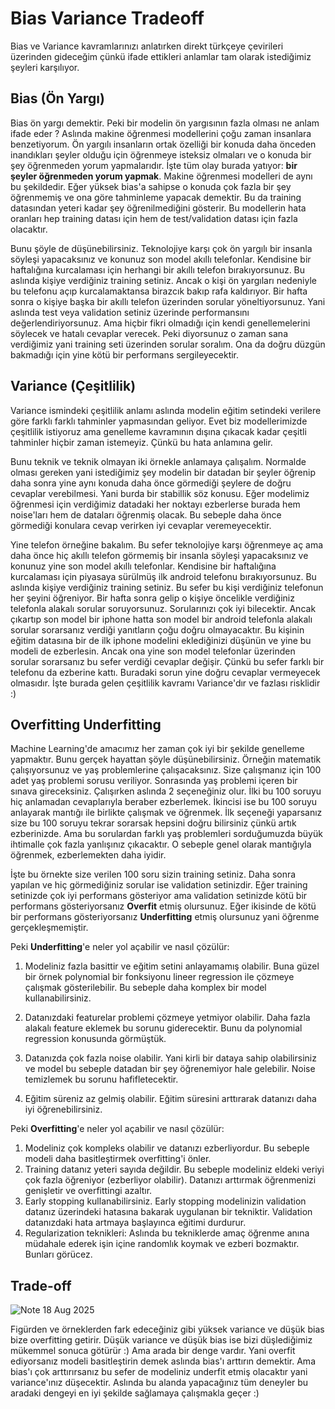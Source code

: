 # Bias Variance Tradeoff #

Bias ve Variance kavramlarınızı anlatırken direkt türkçeye çevirileri üzerinden gideceğim çünkü ifade ettikleri anlamlar tam olarak istediğimiz şeyleri karşılıyor. 

## Bias (Ön Yargı) ##

Bias ön yargı demektir. Peki bir modelin ön yargısının fazla olması ne anlam ifade eder ? Aslında makine öğrenmesi modellerini çoğu zaman insanlara benzetiyorum. Ön yargılı insanların ortak özelliği bir konuda daha önceden inandıkları şeyler olduğu için öğrenmeye isteksiz olmaları ve o konuda bir şey öğrenmeden yorum yapmalarıdır. İşte tüm olay burada yatıyor: __bir şeyler öğrenmeden yorum yapmak__. Makine öğrenmesi modelleri de aynı bu şekildedir. Eğer yüksek bias'a sahipse o konuda çok fazla bir şey öğrenmemiş ve ona göre tahminleme yapacak demektir. Bu da training datasından yeteri kadar şey öğrenilmediğini gösterir. Bu modellerin hata oranları hep training datası için hem de test/validation datası için fazla olacaktır. 

Bunu şöyle de düşünebilirsiniz. Teknolojiye karşı çok ön yargılı bir insanla söyleşi yapacaksınız ve konunuz son model akıllı telefonlar. Kendisine bir haftalığına kurcalaması için herhangi bir akıllı telefon bırakıyorsunuz. Bu aslında kişiye verdiğiniz training setiniz. Ancak o kişi ön yargıları nedeniyle bu telefonu açıp kurcalamaktansa birazcık bakıp rafa kaldırıyor. Bir hafta sonra o kişiye başka bir akıllı telefon üzerinden sorular yöneltiyorsunuz. Yani aslında test veya validation setiniz üzerinde performansını değerlendiriyorsunuz. Ama hiçbir fikri olmadığı için kendi genellemelerini söylecek ve hatalı cevaplar verecek. Peki diyorsunuz o zaman sana verdiğimiz yani training seti üzerinden sorular soralım. Ona da doğru düzgün bakmadığı için yine kötü bir performans sergileyecektir.


## Variance (Çeşitlilik) ##

Variance ismindeki çeşitlilik anlamı aslında modelin eğitim setindeki verilere göre farklı farklı tahminler yapmasından geliyor. Evet biz modellerimizde çeşitlilik istiyoruz ama genelleme kavramının dışına çıkacak kadar çeşitli tahminler hiçbir zaman istemeyiz. Çünkü bu hata anlamına gelir. 

Bunu teknik ve teknik olmayan iki örnekle anlamaya çalışalım. Normalde olması gereken yani istediğimiz şey modelin bir datadan bir şeyler öğrenip daha sonra yine aynı konuda daha önce görmediği şeylere de doğru cevaplar verebilmesi. Yani burda bir stabillik söz konusu. Eğer modelimiz öğrenmesi için verdiğimiz datadaki her noktayı ezberlerse burada hem noise'ları hem de dataları öğrenmiş olacak. Bu sebeple daha önce görmediği konulara cevap verirken iyi cevaplar veremeyecektir.

Yine telefon örneğine bakalım. Bu sefer teknolojiye karşı öğrenmeye aç ama daha önce hiç akıllı telefon görmemiş bir insanla söyleşi yapacaksınız ve konunuz yine son model akıllı telefonlar. Kendisine bir haftalığına kurcalaması için piyasaya sürülmüş ilk android telefonu bırakıyorsunuz. Bu aslında kişiye verdiğiniz training setiniz. Bu sefer bu kişi verdiğiniz telefonun her şeyini öğreniyor. Bir hafta sonra gelip o kişiye öncelikle verdiğiniz telefonla alakalı sorular soruyorsunuz. Sorularınızı çok iyi bilecektir. Ancak çıkartıp son model bir iphone hatta son model bir android telefonla alakalı sorular sorarsanız verdiği yanıtların çoğu doğru olmayacaktır. Bu kişinin eğitim datasına bir de ilk iphone modelini eklediğinizi düşünün ve yine bu modeli de ezberlesin. Ancak ona yine son model telefonlar üzerinden sorular sorarsanız bu sefer verdiği cevaplar değişir. Çünkü bu sefer farklı bir telefonu da ezberine kattı. Buradaki sorun yine doğru cevaplar vermeyecek olmasıdır. İşte burada gelen çeşitlilik kavramı Variance'dır ve fazlası risklidir :)


## Overfitting Underfitting ##

Machine Learning'de amacımız her zaman çok iyi bir şekilde genelleme yapmaktır. Bunu gerçek hayattan şöyle düşünebilirsiniz. Örneğin matematik çalışıyorsunuz ve yaş problemlerine çalışacaksınız. Size çalışmanız için 100 adet yaş problemi sorusu veriliyor. Sonrasında yaş problemi içeren bir sınava gireceksiniz. Çalışırken aslında 2 seçeneğiniz olur. İlki bu 100 soruyu hiç anlamadan cevaplarıyla beraber ezberlemek. İkincisi ise bu 100 soruyu anlayarak mantığı ile birlikte çalışmak ve öğrenmek. İlk seçeneği yaparsanız size bu 100 soruyu tekrar sorarsak hepsini doğru bilirsiniz çünkü artık ezberinizde. Ama bu sorulardan farklı yaş problemleri sorduğumuzda büyük ihtimalle çok fazla yanlışınız çıkacaktır. O sebeple genel olarak mantığıyla öğrenmek, ezberlemekten daha iyidir.

İşte bu örnekte size verilen 100 soru sizin training setiniz. Daha sonra yapılan ve hiç görmediğiniz sorular ise validation setinizdir. Eğer training setinizde çok iyi performans gösteriyor ama validation setinizde kötü bir performans gösteriyorsanız __Overfit__ etmiş olursunuz. Eğer ikisinde de kötü bir performans gösteriyorsanız __Underfitting__ etmiş olursunuz yani öğrenme gerçekleşmemiştir.

Peki __Underfitting__'e neler yol açabilir ve nasıl çözülür:

1) Modeliniz fazla basittir ve eğitim setini anlayamamış olabilir. Buna güzel bir örnek polynomial bir fonksiyonu lineer regression ile çözmeye çalışmak gösterilebilir. Bu sebeple daha komplex bir model kullanabilirsiniz.

2) Datanızdaki featurelar problemi çözmeye yetmiyor olabilir. Daha fazla alakalı feature eklemek bu sorunu giderecektir. Bunu da polynomial regression konusunda görmüştük.

3) Datanızda çok fazla noise olabilir. Yani kirli bir dataya sahip olabilirsiniz ve model bu sebeple datadan bir şey öğrenemiyor hale gelebilir. Noise temizlemek bu sorunu hafifletecektir.

4) Eğitim süreniz az gelmiş olabilir. Eğitim süresini arttırarak datanızı daha iyi öğrenebilirsiniz.

Peki __Overfitting__'e neler yol açabilir ve nasıl çözülür:

1) Modeliniz çok kompleks olabilir ve datanızı ezberliyordur. Bu sebeple modeli daha basitleştirmek overfitting'i önler.
2) Training datanız yeteri sayıda değildir. Bu sebeple modeliniz eldeki veriyi çok fazla öğreniyor (ezberliyor olabilir). Datanızı arttırmak öğrenmenizi genişletir ve overfittingi azaltır.
3) Early stopping kullanabilirsiniz. Early stopping modelinizin validation datanız üzerindeki hatasına bakarak uygulanan bir tekniktir. Validation datanızdaki hata artmaya başlayınca eğitimi durdurur.
4) Regularization teknikleri: Aslında bu tekniklerde amaç öğrenme anına müdahale ederek işin içine randomlık koymak ve ezberi bozmaktır. Bunları görücez.

## Trade-off ##

![Note 18 Aug 2025](https://github.com/berkedilekoglu/machine-learning/assets/19657350/e817ab18-e745-46ed-a610-8efdbe0f1dd8)


Figürden ve örneklerden fark edeceğiniz gibi yüksek variance ve düşük bias bize overfitting getirir. Düşük variance ve düşük bias ise bizi düşlediğimiz mükemmel sonuca götürür :) Ama arada bir denge vardır. Yani overfit ediyorsanız modeli basitleştirin demek aslında bias'ı arttırın demektir. Ama bias'ı çok arttırırsanız bu sefer de modeliniz underfit etmiş olacaktır yani variance'ınız düşecektir. Aslında bu alanda yapacağınız tüm deneyler bu aradaki dengeyi en iyi şekilde sağlamaya çalışmakla geçer :)

